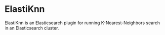 # ElastiKnn

ElastiKnn is an Elasticsearch plugin for running K-Nearest-Neighbors search in an Elasticsearch cluster.